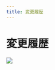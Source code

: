 ```yaml
---
title: 変更履歴
---
```


# 変更履歴

![](https://public.boxcloud.com/api/2.0/files/974351653246/content?preview=true&version=1053264066046&access_token=1!A8nhKfsDuplg77IeFwc3haewbIZVmyzfxA0SM2PJ3Btqi8OkT0FjqLM6Nt1rdoGx1cp4g8LrSR6CSsrKjRFUc-duck4YxvSy_xtfsjXL6bFIqX6dLJS-qTeHU6XQQmzgmorPR1kXbMWDkq9zJ1HT9c5NuAjJjrPQcnK-ILc93cjYZPpFQtwPQ6AkWOIl2Waf5-hGXFBPh6Pn41K4IIQJ69clJO9D4hVTqyLemHumx0bIwiT42vnBVtcjLPSdbsdEavrNdgA8RarJJjZG6FyV1jQQR4bUviSh2Cann_1HxFI1m8KrJQPQIIk7n5tzW7Hr6SeG0vViHlw8FF2vfa-WtxOD9aI6MeB0Om_OVr6vd1ZhZHMKeK-LHgfgQ6cDL96y6KPj9PAl9fwPW5qphqpM0c9X1FGzxVWRcDN9OW7ZzdPx4hb7B37sXqjqOc_Bm_2mnR3yLci0clAgUkBUTu-MJ65QRJI1rCN7qRsup4XFlFGxhihIVHCAC2jmMx50QokVvYn1fBCD0BxBn6mfYQEMmC2RIqajESQYoNphNvY2I7FRm9VHDr9veDnTXagMFAq7JqVhSSmhv-F_c6F5VpM1zssq1Q8AKgjLvPP2KylqmPUe8gYlxRSvXgMq3m9rzzi7oK07JifAN_9ztRpcjUkuziv9BaEgIlBWcaW6NNMynuUNuCM_NRY.&shared_link=https%3A%2F%2Fpixiv1.app.box.com%2Fs%2Fyj9ymvhbnpcbj22vfkkzctugzv46cnos&box_client_name=box-content-preview&box_client_version=3.8.0)
